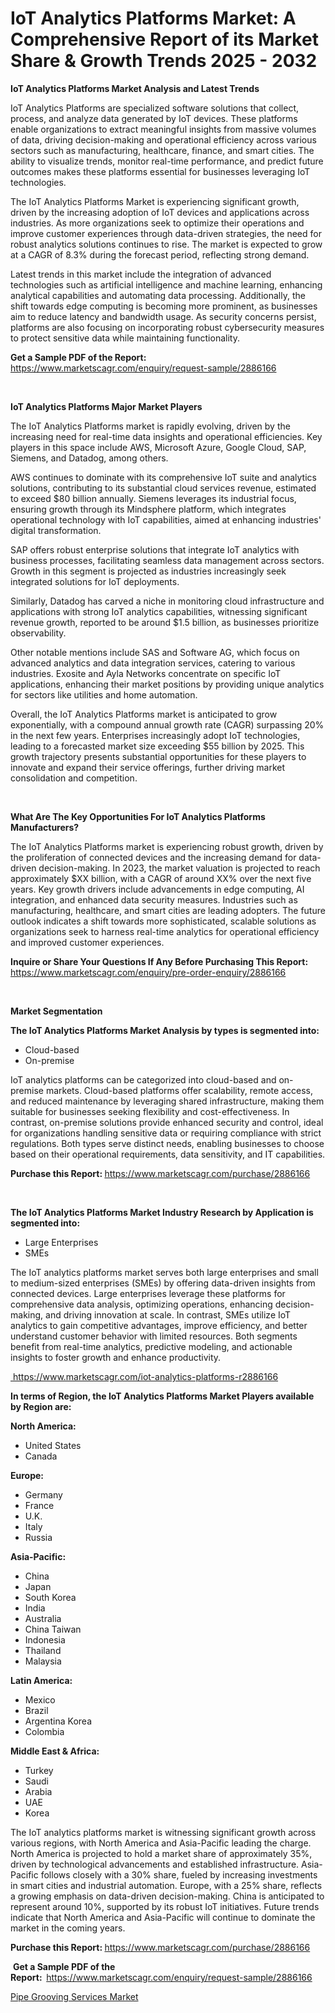 <p><h1>IoT Analytics Platforms Market: A Comprehensive Report of its Market Share & Growth Trends 2025 - 2032</h1></p><p><strong>IoT Analytics Platforms Market Analysis and Latest Trends</strong></p>
<p><p>IoT Analytics Platforms are specialized software solutions that collect, process, and analyze data generated by IoT devices. These platforms enable organizations to extract meaningful insights from massive volumes of data, driving decision-making and operational efficiency across various sectors such as manufacturing, healthcare, finance, and smart cities. The ability to visualize trends, monitor real-time performance, and predict future outcomes makes these platforms essential for businesses leveraging IoT technologies.</p><p>The IoT Analytics Platforms Market is experiencing significant growth, driven by the increasing adoption of IoT devices and applications across industries. As more organizations seek to optimize their operations and improve customer experiences through data-driven strategies, the need for robust analytics solutions continues to rise. The market is expected to grow at a CAGR of 8.3% during the forecast period, reflecting strong demand.</p><p>Latest trends in this market include the integration of advanced technologies such as artificial intelligence and machine learning, enhancing analytical capabilities and automating data processing. Additionally, the shift towards edge computing is becoming more prominent, as businesses aim to reduce latency and bandwidth usage. As security concerns persist, platforms are also focusing on incorporating robust cybersecurity measures to protect sensitive data while maintaining functionality.</p></p>
<p><strong>Get a Sample PDF of the Report:&nbsp;</strong> <a href="https://www.marketscagr.com/enquiry/request-sample/2886166?utm_campaign=2202&utm_medium=2&utm_source=Github&utm_content=ia&utm_term=13032025&utm_id=iot-analytics-platforms">https://www.marketscagr.com/enquiry/request-sample/2886166</a></p>
<p>&nbsp;</p>
<p><strong>IoT Analytics Platforms Major Market Players</strong></p>
<p><p>The IoT Analytics Platforms market is rapidly evolving, driven by the increasing need for real-time data insights and operational efficiencies. Key players in this space include AWS, Microsoft Azure, Google Cloud, SAP, Siemens, and Datadog, among others.</p><p>AWS continues to dominate with its comprehensive IoT suite and analytics solutions, contributing to its substantial cloud services revenue, estimated to exceed $80 billion annually. Siemens leverages its industrial focus, ensuring growth through its Mindsphere platform, which integrates operational technology with IoT capabilities, aimed at enhancing industries' digital transformation.</p><p>SAP offers robust enterprise solutions that integrate IoT analytics with business processes, facilitating seamless data management across sectors. Growth in this segment is projected as industries increasingly seek integrated solutions for IoT deployments. </p><p>Similarly, Datadog has carved a niche in monitoring cloud infrastructure and applications with strong IoT analytics capabilities, witnessing significant revenue growth, reported to be around $1.5 billion, as businesses prioritize observability.</p><p>Other notable mentions include SAS and Software AG, which focus on advanced analytics and data integration services, catering to various industries. Exosite and Ayla Networks concentrate on specific IoT applications, enhancing their market positions by providing unique analytics for sectors like utilities and home automation.</p><p>Overall, the IoT Analytics Platforms market is anticipated to grow exponentially, with a compound annual growth rate (CAGR) surpassing 20% in the next few years. Enterprises increasingly adopt IoT technologies, leading to a forecasted market size exceeding $55 billion by 2025. This growth trajectory presents substantial opportunities for these players to innovate and expand their service offerings, further driving market consolidation and competition.</p></p>
<p>&nbsp;</p>
<p><strong>What Are The Key Opportunities For IoT Analytics Platforms Manufacturers?</strong></p>
<p><p>The IoT Analytics Platforms market is experiencing robust growth, driven by the proliferation of connected devices and the increasing demand for data-driven decision-making. In 2023, the market valuation is projected to reach approximately $XX billion, with a CAGR of around XX% over the next five years. Key growth drivers include advancements in edge computing, AI integration, and enhanced data security measures. Industries such as manufacturing, healthcare, and smart cities are leading adopters. The future outlook indicates a shift towards more sophisticated, scalable solutions as organizations seek to harness real-time analytics for operational efficiency and improved customer experiences.</p></p>
<p><strong>Inquire or Share Your Questions If Any Before Purchasing This Report:</strong> <a href="https://www.marketscagr.com/enquiry/pre-order-enquiry/2886166?utm_campaign=2202&utm_medium=2&utm_source=Github&utm_content=ia&utm_term=13032025&utm_id=iot-analytics-platforms">https://www.marketscagr.com/enquiry/pre-order-enquiry/2886166</a></p>
<p>&nbsp;</p>
<p><strong>Market Segmentation</strong></p>
<p><strong>The IoT Analytics Platforms Market Analysis by types is segmented into:</strong></p>
<p><ul><li>Cloud-based</li><li>On-premise</li></ul></p>
<p><p>IoT analytics platforms can be categorized into cloud-based and on-premise markets. Cloud-based platforms offer scalability, remote access, and reduced maintenance by leveraging shared infrastructure, making them suitable for businesses seeking flexibility and cost-effectiveness. In contrast, on-premise solutions provide enhanced security and control, ideal for organizations handling sensitive data or requiring compliance with strict regulations. Both types serve distinct needs, enabling businesses to choose based on their operational requirements, data sensitivity, and IT capabilities.</p></p>
<p><strong>Purchase this Report:&nbsp;</strong><a href="https://www.marketscagr.com/purchase/2886166?utm_campaign=2202&utm_medium=2&utm_source=Github&utm_content=ia&utm_term=13032025&utm_id=iot-analytics-platforms">https://www.marketscagr.com/purchase/2886166</a></p>
<p>&nbsp;</p>
<p><strong>The IoT Analytics Platforms Market Industry Research by Application is segmented into:</strong></p>
<p><ul><li>Large Enterprises</li><li>SMEs</li></ul></p>
<p><p>The IoT analytics platforms market serves both large enterprises and small to medium-sized enterprises (SMEs) by offering data-driven insights from connected devices. Large enterprises leverage these platforms for comprehensive data analysis, optimizing operations, enhancing decision-making, and driving innovation at scale. In contrast, SMEs utilize IoT analytics to gain competitive advantages, improve efficiency, and better understand customer behavior with limited resources. Both segments benefit from real-time analytics, predictive modeling, and actionable insights to foster growth and enhance productivity.</p></p>
<p><a href="https://www.marketscagr.com/iot-analytics-platforms-r2886166?utm_campaign=2202&utm_medium=2&utm_source=Github&utm_content=ia&utm_term=13032025&utm_id=iot-analytics-platforms">&nbsp;https://www.marketscagr.com/iot-analytics-platforms-r2886166</a></p>
<p><strong>In terms of Region, the IoT Analytics Platforms Market Players available by Region are:</strong></p>
<p>
    <p> <strong> North America: </strong>
        <ul>
            <li>United States</li>
            <li>Canada</li>
        </ul>
        </p> 
    <p> <strong> Europe: </strong>
        <ul>
            <li>Germany</li>
            <li>France</li>
            <li>U.K.</li>
            <li>Italy</li>
            <li>Russia</li>
        </ul>
        </p> 
    <p> <strong> Asia-Pacific: </strong>
        <ul>
            <li>China</li>
            <li>Japan</li>
            <li>South Korea</li>
            <li>India</li>
            <li>Australia</li>
            <li>China Taiwan</li>
            <li>Indonesia</li>
            <li>Thailand</li>
            <li>Malaysia</li>
        </ul>
        </p> 
    <p> <strong> Latin America: </strong>
        <ul>
            <li>Mexico</li>
            <li>Brazil</li>
            <li>Argentina Korea</li>
            <li>Colombia</li>
        </ul>
        </p> 
    <p> <strong> Middle East & Africa: </strong>
        <ul>
            <li>Turkey</li>
            <li>Saudi</li>
            <li>Arabia</li>
            <li>UAE</li>
            <li>Korea</li>
        </ul>
    </p>
    </p>
<p><p>The IoT analytics platforms market is witnessing significant growth across various regions, with North America and Asia-Pacific leading the charge. North America is projected to hold a market share of approximately 35%, driven by technological advancements and established infrastructure. Asia-Pacific follows closely with a 30% share, fueled by increasing investments in smart cities and industrial automation. Europe, with a 25% share, reflects a growing emphasis on data-driven decision-making. China is anticipated to represent around 10%, supported by its robust IoT initiatives. Future trends indicate that North America and Asia-Pacific will continue to dominate the market in the coming years.</p></p>
<p><strong>Purchase this Report: </strong><a href="https://www.marketscagr.com/purchase/2886166?utm_campaign=2202&utm_medium=2&utm_source=Github&utm_content=ia&utm_term=13032025&utm_id=iot-analytics-platforms">https://www.marketscagr.com/purchase/2886166</a></p>
<p>&nbsp;<strong>Get a Sample PDF of the Report:&nbsp;&nbsp;</strong><a href="https://www.marketscagr.com/enquiry/request-sample/2886166?utm_campaign=2202&utm_medium=2&utm_source=Github&utm_content=ia&utm_term=13032025&utm_id=iot-analytics-platforms">https://www.marketscagr.com/enquiry/request-sample/2886166</a></p>
<p><strong></strong></p>
<p><p><a href="https://github.com/castoriffic/Market-Research-Report-List-6/blob/main/pipe-grooving-services-market.md?utm_campaign=2202&utm_medium=2&utm_source=Github&utm_content=ia&utm_term=13032025&utm_id=iot-analytics-platforms">Pipe Grooving Services Market</a></p></p>